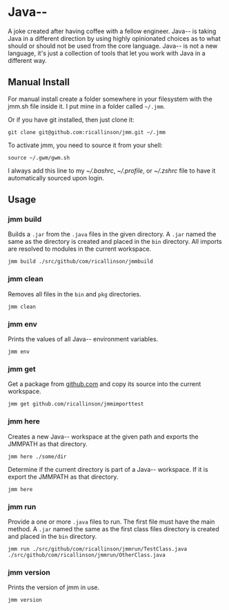 # Java--

A joke created after having coffee with a fellow engineer. Java-- is taking Java in a different direction by using highly opinionated choices as to what should or should not be used from the core language. Java-- is not a new language, it's just a collection of tools that let you work with Java in a different way.

## Manual Install

For manual install create a folder somewhere in your filesystem with the jmm.sh file inside it. I put mine in a folder called `~/.jmm`.

Or if you have git installed, then just clone it:

    git clone git@github.com:ricallinson/jmm.git ~/.jmm

To activate jmm, you need to source it from your shell:

    source ~/.gwm/gwm.sh

I always add this line to my _~/.bashrc_, _~/.profile_, or _~/.zshrc_ file to have it automatically sourced upon login.

## Usage

### jmm build

Builds a `.jar` from the `.java` files in the given directory. A `.jar` named the same as the directory is created and placed in the `bin` directory. All imports are resolved to modules in the current workspace.

	jmm build ./src/github/com/ricallinson/jmmbuild

### jmm clean

Removes all files in the `bin` and `pkg` directories.

	jmm clean

### jmm env

Prints the values of all Java-- environment variables.

	jmm env

### jmm get

Get a package from [github.com](https://github.com/) and copy its source into the current workspace.

	jmm get github.com/ricallinson/jmmimporttest

### jmm here

Creates a new Java-- workspace at the given path and exports the JMMPATH as that directory.

	jmm here ./some/dir

Determine if the current directory is part of a Java-- workspace. If it is export the JMMPATH as that directory.

	jmm here

### jmm run

Provide a one or more `.java` files to run. The first file must have the main method. A `.jar` named the same as the first class files directory is created and placed in the `bin` directory.

	jmm run ./src/github/com/ricallinson/jmmrun/TestClass.java ./src/github/com/ricallinson/jmmrun/OtherClass.java

### jmm version

Prints the version of jmm in use.

	jmm version